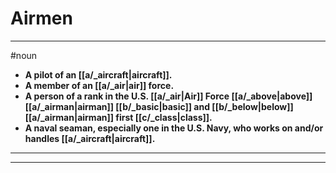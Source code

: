 # Airmen
---
#noun
- **A pilot of an [[a/_aircraft|aircraft]].**
- **A member of an [[a/_air|air]] force.**
- **A person of a rank in the U.S. [[a/_air|Air]] Force [[a/_above|above]] [[a/_airman|airman]] [[b/_basic|basic]] and [[b/_below|below]] [[a/_airman|airman]] first [[c/_class|class]].**
- **A naval seaman, especially one in the U.S. Navy, who works on and/or handles [[a/_aircraft|aircraft]].**
---
---
